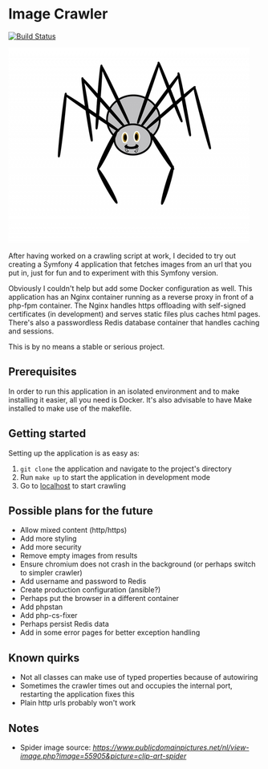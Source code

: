 # Image Crawler

[![Build Status](https://travis-ci.com/survivorbat/image-crawler.svg?branch=master)](https://travis-ci.com/survivorbat/image-crawler)

![Spider image](src/public/img/spider.jpg "Spider image")

After having worked on a crawling script at work, I decided to try out creating a Symfony
4 application that fetches images from an url that you put in, just for fun and
to experiment with this Symfony version.

Obviously I couldn't help but add some Docker configuration as well. This application
has an Nginx container running as a reverse proxy in front of a php-fpm container.
The Nginx handles https offloading with self-signed certificates (in development) and
serves static files plus caches html pages. There's also a passwordless Redis database
container that handles caching and sessions.

This is by no means a stable or serious project.

## Prerequisites

In order to run this application in an isolated environment and to make installing it
easier, all you need is Docker. It's also advisable to have Make installed to
make use of the makefile.

## Getting started

Setting up the application is as easy as:
1. `git clone` the application and navigate to the project's directory
2. Run `make up` to start the application in development mode
3. Go to [localhost](https://localhost) to start crawling

## Possible plans for the future

- Allow mixed content (http/https)
- Add more styling
- Add more security
- Remove empty images from results
- Ensure chromium does not crash in the background (or perhaps switch to simpler crawler)
- Add username and password to Redis
- Create production configuration (ansible?)
- Perhaps put the browser in a different container
- Add phpstan
- Add php-cs-fixer
- Perhaps persist Redis data
- Add in some error pages for better exception handling

## Known quirks

- Not all classes can make use of typed properties because of autowiring
- Sometimes the crawler times out and occupies the internal port, restarting the application
fixes this
- Plain http urls probably won't work

## Notes

- Spider image source: _https://www.publicdomainpictures.net/nl/view-image.php?image=55905&picture=clip-art-spider_